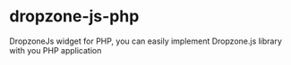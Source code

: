# dropzone-js-php
DropzoneJs widget for PHP, you can easily implement Dropzone.js library with you PHP application
